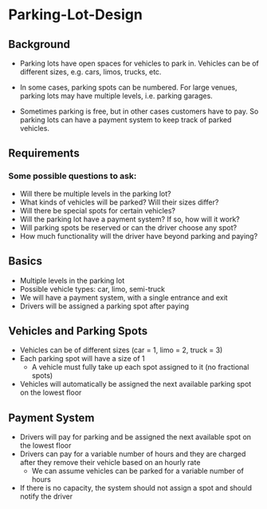 # Parking-Lot-Design

## Background
* Parking lots have open spaces for vehicles to park in. Vehicles can be of different sizes, e.g. cars, limos, trucks, etc.

* In some cases, parking spots can be numbered. For large venues, parking lots may have multiple levels, i.e. parking garages.

* Sometimes parking is free, but in other cases customers have to pay. So parking lots can have a payment system to keep track of parked vehicles.

## Requirements
### Some possible questions to ask:
* Will there be multiple levels in the parking lot?
* What kinds of vehicles will be parked? Will their sizes differ?
* Will there be special spots for certain vehicles?
* Will the parking lot have a payment system? If so, how will it work?
* Will parking spots be reserved or can the driver choose any spot?
* How much functionality will the driver have beyond parking and paying?

## Basics
* Multiple levels in the parking lot
* Possible vehicle types: car, limo, semi-truck
* We will have a payment system, with a single entrance and exit
* Drivers will be assigned a parking spot after paying

## Vehicles and Parking Spots
* Vehicles can be of different sizes (car = 1, limo = 2, truck = 3)
* Each parking spot will have a size of 1
    - A vehicle must fully take up each spot assigned to it (no fractional spots)
* Vehicles will automatically be assigned the next available parking spot on the lowest floor

## Payment System
* Drivers will pay for parking and be assigned the next available spot on the lowest floor
* Drivers can pay for a variable number of hours and they are charged after they remove their vehicle based on an hourly rate
    - We can assume vehicles can be parked for a variable number of hours
* If there is no capacity, the system should not assign a spot and should notify the driver
